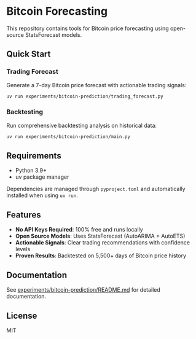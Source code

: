 # Bitcoin Forecasting

This repository contains tools for Bitcoin price forecasting using open-source StatsForecast models.

## Quick Start

### Trading Forecast

Generate a 7-day Bitcoin price forecast with actionable trading signals:

```bash
uv run experiments/bitcoin-prediction/trading_forecast.py
```

### Backtesting

Run comprehensive backtesting analysis on historical data:

```bash
uv run experiments/bitcoin-prediction/main.py
```

## Requirements

- Python 3.9+
- uv package manager

Dependencies are managed through `pyproject.toml` and automatically installed when using `uv run`.

## Features

- **No API Keys Required**: 100% free and runs locally
- **Open Source Models**: Uses StatsForecast (AutoARIMA + AutoETS)
- **Actionable Signals**: Clear trading recommendations with confidence levels
- **Proven Results**: Backtested on 5,500+ days of Bitcoin price history

## Documentation

See [experiments/bitcoin-prediction/README.md](experiments/bitcoin-prediction/README.md) for detailed documentation.

## License

MIT
